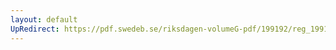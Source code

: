 ```yaml
---
layout: default
UpRedirect: https://pdf.swedeb.se/riksdagen-volumeG-pdf/199192/reg_199192/reg_199192_0186.pdf
---
```

